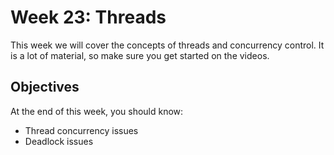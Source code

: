 # Week 23: Threads
This week we will cover the concepts of threads and concurrency control. It is a lot of material, so make sure you get started on the videos.

## Objectives
At the end of this week, you should know:
- Thread concurrency issues
- Deadlock issues 
